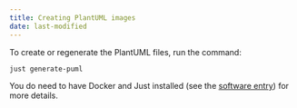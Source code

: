 ```yaml
---
title: Creating PlantUML images
date: last-modified
---
```


To create or regenerate the PlantUML files, run the command:

``` bash
just generate-puml
```

You do need to have Docker and Just installed (see the [software
entry](software.qmd)) for more details.
